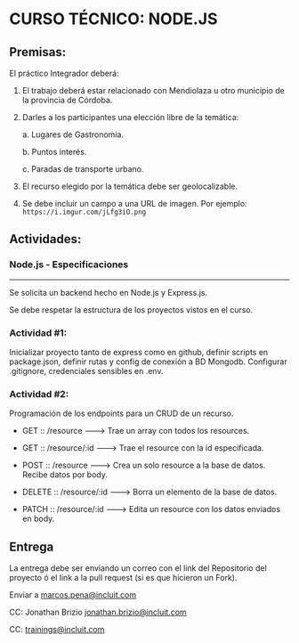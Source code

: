# CURSO TÉCNICO: NODE.JS

## Premisas:


El práctico Integrador deberá:

1.  El trabajo deberá estar relacionado con Mendiolaza u otro municipio
    de la provincia de Córdoba.

2.  Darles a los participantes una elección libre de la temática:

    a.  Lugares de Gastronomía.

    b.  Puntos interés.

    c.  Paradas de transporte urbano.

3.  El recurso elegido por la temática debe ser geolocalizable.

4.  Se debe incluir un campo a una URL de imagen. Por ejemplo: `https://i.imgur.com/jLfg3iO.png`

## Actividades:

### Node.js - Especificaciones 
---------------------------------------------

Se solicita un backend hecho en Node.js y Express.js.

Se debe respetar la estructura de los proyectos vistos en el curso.


### Actividad \#1: 
Inicializar proyecto tanto de express como en github,
definir scripts en package.json, definir rutas y config de conexión a BD
Mongodb. Configurar .gitignore, credenciales sensibles en .env.

### Actividad \#2: 
Programación de los endpoints para un CRUD de un recurso.

-   GET :: /resource \-\--\> Trae un array con todos los resources.

-   GET :: /resource/:id \-\--\> Trae el resource con la id
    especificada.

-   POST :: /resource \-\--\> Crea un solo resource a la base de datos.
    Recibe datos por body.

-   DELETE :: /resource/:id \-\--\> Borra un elemento de la base de
    datos.

-   PATCH :: /resource/:id \-\--\> Edita un resource con los datos
    enviados en body.

## Entrega
La entrega debe ser enviando un correo con el link del Repositorio del proyecto ó el link a la pull request (si es que hicieron un Fork).

Enviar a marcos.pena@incluit.com

CC: Jonathan Brizio <jonathan.brizio@incluit.com>

CC: trainings@incluit.com


